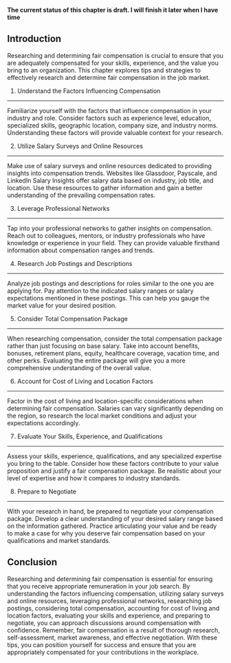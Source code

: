**The current status of this chapter is draft. I will finish it later when I have time**

Introduction
------------

Researching and determining fair compensation is crucial to ensure that you are adequately compensated for your skills, experience, and the value you bring to an organization. This chapter explores tips and strategies to effectively research and determine fair compensation in the job market.

1. Understand the Factors Influencing Compensation
--------------------------------------------------

Familiarize yourself with the factors that influence compensation in your industry and role. Consider factors such as experience level, education, specialized skills, geographic location, company size, and industry norms. Understanding these factors will provide valuable context for your research.

2. Utilize Salary Surveys and Online Resources
----------------------------------------------

Make use of salary surveys and online resources dedicated to providing insights into compensation trends. Websites like Glassdoor, Payscale, and LinkedIn Salary Insights offer salary data based on industry, job title, and location. Use these resources to gather information and gain a better understanding of the prevailing compensation rates.

3. Leverage Professional Networks
---------------------------------

Tap into your professional networks to gather insights on compensation. Reach out to colleagues, mentors, or industry professionals who have knowledge or experience in your field. They can provide valuable firsthand information about compensation ranges and trends.

4. Research Job Postings and Descriptions
-----------------------------------------

Analyze job postings and descriptions for roles similar to the one you are applying for. Pay attention to the indicated salary ranges or salary expectations mentioned in these postings. This can help you gauge the market value for your desired position.

5. Consider Total Compensation Package
--------------------------------------

When researching compensation, consider the total compensation package rather than just focusing on base salary. Take into account benefits, bonuses, retirement plans, equity, healthcare coverage, vacation time, and other perks. Evaluating the entire package will give you a more comprehensive understanding of the overall value.

6. Account for Cost of Living and Location Factors
--------------------------------------------------

Factor in the cost of living and location-specific considerations when determining fair compensation. Salaries can vary significantly depending on the region, so research the local market conditions and adjust your expectations accordingly.

7. Evaluate Your Skills, Experience, and Qualifications
-------------------------------------------------------

Assess your skills, experience, qualifications, and any specialized expertise you bring to the table. Consider how these factors contribute to your value proposition and justify a fair compensation package. Be realistic about your level of expertise and how it compares to industry standards.

8. Prepare to Negotiate
-----------------------

With your research in hand, be prepared to negotiate your compensation package. Develop a clear understanding of your desired salary range based on the information gathered. Practice articulating your value and be ready to make a case for why you deserve fair compensation based on your qualifications and market standards.

Conclusion
----------

Researching and determining fair compensation is essential for ensuring that you receive appropriate remuneration in your job search. By understanding the factors influencing compensation, utilizing salary surveys and online resources, leveraging professional networks, researching job postings, considering total compensation, accounting for cost of living and location factors, evaluating your skills and experience, and preparing to negotiate, you can approach discussions around compensation with confidence. Remember, fair compensation is a result of thorough research, self-assessment, market awareness, and effective negotiation. With these tips, you can position yourself for success and ensure that you are appropriately compensated for your contributions in the workplace.
